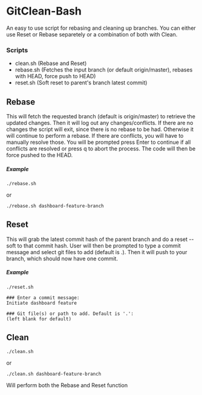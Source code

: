 # GitClean-Bash

An easy to use script for rebasing and cleaning up branches. You can either use Reset or Rebase separetely or a combination of both with Clean.

### Scripts
- clean.sh (Rebase and Reset)
- rebase.sh (Fetches the input branch (or default origin/master), rebases with HEAD, force push to HEAD)
- reset.sh (Soft reset to parent's branch latest commit)


## Rebase
This will fetch the requested branch (default is origin/master) to retrieve the updated changes. Then it will log out any changes/conflicts. If there are no changes the script will exit, since there is no rebase to be had. Otherwise it will continue to perform a rebase. If there are conflicts, you will have to manually resolve those. You will be prompted press Enter to continue if all conflicts are resolved or press q to abort the process. The code will then be force pushed to the HEAD.

##### Example
```
./rebase.sh
```
or
```
./rebase.sh dashboard-feature-branch
```

## Reset
This will grab the latest commit hash of the parent branch and do a reset --soft to that commit hash. User will then be prompted to type a commit message and select git files to add (default is .). Then it will push to your branch, which should now have one commit.

##### Example
```
./reset.sh

### Enter a commit message:
Initiate dashboard feature

### Git file(s) or path to add. Default is '.':
(left blank for default)
```
## Clean
```
./clean.sh
```
or
```
./clean.sh dashboard-feature-branch
```
Will perform both the Rebase and Reset function
##
